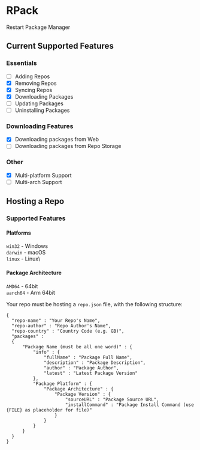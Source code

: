 # RPack
Restart Package Manager

## Current Supported Features
### Essentials
- [ ] Adding Repos
- [X] Removing Repos
- [X] Syncing Repos
- [X] Downloading Packages
- [ ] Updating Packages
- [ ] Uninstalling Packages

### Downloading Features
- [X] Downloading packages from Web
- [ ] Downloading packages from Repo Storage

### Other
- [X] Multi-platform Support
- [ ] Multi-arch Support

## Hosting a Repo
### Supported Features
#### Platforms
`win32` - Windows\
`darwin` - macOS\
`linux` - Linux\
#### Package Architecture
`AMD64` - 64bit\
`aarch64` - Arm 64bit

Your repo must be hosting a `repo.json` file, with the following structure:
```
{
  "repo-name" : "Your Repo's Name",
  "repo-author" : "Repo Author's Name",
  "repo-country" : "Country Code (e.g. GB)",
  "packages" :
  {
      "Package Name (must be all one word)" : {
          "info" : {
              "fullName" : "Package Full Name",
              "description" : "Package Description",
              "author" : "Package Author",
              "latest" : "Latest Package Version"
          },
          "Package Platform" : {
              "Package Architecture" : {
                  "Package Version" : {
                      "sourceURL" : "Package Source URL",
                      "installCommand" : "Package Install Command (use {FILE} as placeholder for file)"
                  }
              }
          }
      }
  }
}
```
